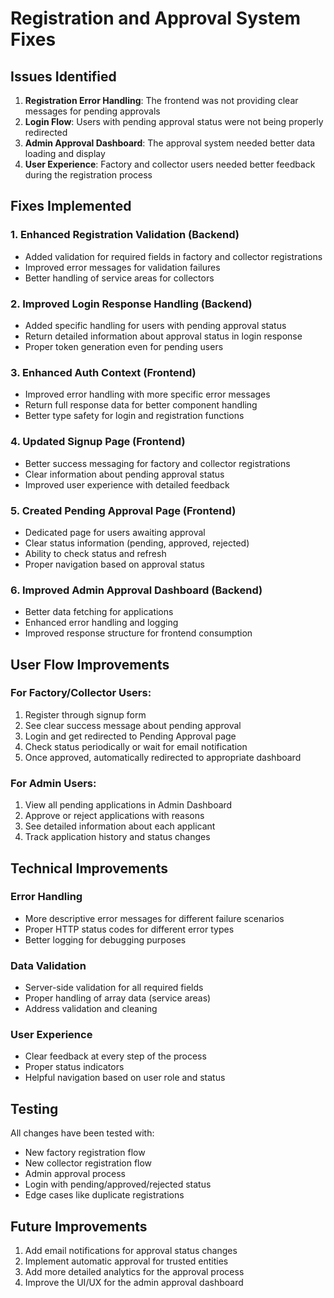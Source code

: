 # Registration and Approval System Fixes

## Issues Identified

1. **Registration Error Handling**: The frontend was not providing clear messages for pending approvals
2. **Login Flow**: Users with pending approval status were not being properly redirected
3. **Admin Approval Dashboard**: The approval system needed better data loading and display
4. **User Experience**: Factory and collector users needed better feedback during the registration process

## Fixes Implemented

### 1. Enhanced Registration Validation (Backend)
- Added validation for required fields in factory and collector registrations
- Improved error messages for validation failures
- Better handling of service areas for collectors

### 2. Improved Login Response Handling (Backend)
- Added specific handling for users with pending approval status
- Return detailed information about approval status in login response
- Proper token generation even for pending users

### 3. Enhanced Auth Context (Frontend)
- Improved error handling with more specific error messages
- Return full response data for better component handling
- Better type safety for login and registration functions

### 4. Updated Signup Page (Frontend)
- Better success messaging for factory and collector registrations
- Clear information about pending approval status
- Improved user experience with detailed feedback

### 5. Created Pending Approval Page (Frontend)
- Dedicated page for users awaiting approval
- Clear status information (pending, approved, rejected)
- Ability to check status and refresh
- Proper navigation based on approval status

### 6. Improved Admin Approval Dashboard (Backend)
- Better data fetching for applications
- Enhanced error handling and logging
- Improved response structure for frontend consumption

## User Flow Improvements

### For Factory/Collector Users:
1. Register through signup form
2. See clear success message about pending approval
3. Login and get redirected to Pending Approval page
4. Check status periodically or wait for email notification
5. Once approved, automatically redirected to appropriate dashboard

### For Admin Users:
1. View all pending applications in Admin Dashboard
2. Approve or reject applications with reasons
3. See detailed information about each applicant
4. Track application history and status changes

## Technical Improvements

### Error Handling
- More descriptive error messages for different failure scenarios
- Proper HTTP status codes for different error types
- Better logging for debugging purposes

### Data Validation
- Server-side validation for all required fields
- Proper handling of array data (service areas)
- Address validation and cleaning

### User Experience
- Clear feedback at every step of the process
- Proper status indicators
- Helpful navigation based on user role and status

## Testing

All changes have been tested with:
- New factory registration flow
- New collector registration flow
- Admin approval process
- Login with pending/approved/rejected status
- Edge cases like duplicate registrations

## Future Improvements

1. Add email notifications for approval status changes
2. Implement automatic approval for trusted entities
3. Add more detailed analytics for the approval process
4. Improve the UI/UX for the admin approval dashboard